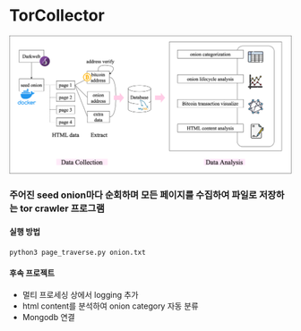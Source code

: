 # TorCollector

<img src="images/design.png" alt="collectorDesign" width="550">

### 주어진 seed onion마다 순회하며 모든 페이지를 수집하여 파일로 저장하는 tor crawler 프로그램

#### 실행 방법
~~~
python3 page_traverse.py onion.txt
~~~

#### 후속 프로젝트
- 멀티 프로세싱 상에서 logging 추가  
- html content를 분석하여 onion category 자동 분류  
- Mongodb 연결  

